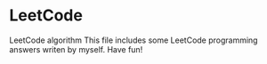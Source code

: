 LeetCode
========

LeetCode algorithm
  This file includes some LeetCode programming answers writen by myself. Have fun!
